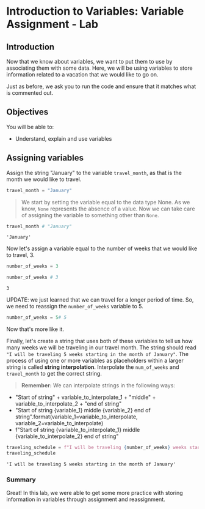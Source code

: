 
# Introduction to Variables: Variable Assignment - Lab

## Introduction
Now that we know about variables, we want to put them to use by associating them with some data.  Here, we will be using variables to store information related to a vacation that we would like to go on.

Just as before, we ask you to run the code and ensure that it matches what is commented out.

## Objectives
You will be able to:
* Understand, explain and use variables

## Assigning variables

Assign the string "January" to the variable `travel_month`, as that is the month we would like to travel.


```python
travel_month = "January"
```

> We start by setting the variable equal to the data type None.  As we know, `None` represents the absence of a value. Now we can take care of assigning the variable to something other than `None`.


```python
travel_month # "January"
```




    'January'



Now let's assign a variable equal to the number of weeks that we would like to travel, 3. 


```python
number_of_weeks = 3
```


```python
number_of_weeks # 3
```




    3



UPDATE: we just learned that we can travel for a longer period of time. So, we need to reassign the `number_of_weeks` variable to 5.


```python
number_of_weeks = 5# 5
```

Now that's more like it.

Finally, let's create a string that uses both of these variables to tell us how many weeks we will be traveling in our travel month. The string should read `"I will be traveling 5 weeks starting in the month of January"`. The process of using one or more variables as placeholders within a larger string is called **string interpolation**.  Interpolate the `num_of_weeks` and `travel_month` to get the correct string.

> **Remember:** We can interpolate strings in the following ways:
* "Start of string" + variable_to_interpolate_1 + "middle" + variable_to_interpolate_2 + "end of string"
* "Start of string {variable_1} middle {variable_2} end of string".format(variable_1=variable_to_interpolate, variable_2=variable_to_interpolate)
* f"Start of string {variable_to_interpolate_1} middle {variable_to_interpolate_2} end of string" 


```python
traveling_schedule = f"I will be traveling {number_of_weeks} weeks starting in the month of {travel_month}"
traveling_schedule
```




    'I will be traveling 5 weeks starting in the month of January'



### Summary

Great! In this lab, we were able to get some more practice with storing information in variables through assignment and reassignment.
